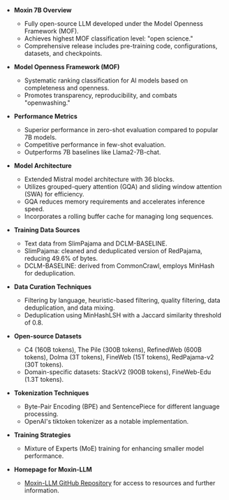 - **Moxin 7B Overview**
  - Fully open-source LLM developed under the Model Openness Framework (MOF).
  - Achieves highest MOF classification level: "open science."
  - Comprehensive release includes pre-training code, configurations, datasets, and checkpoints.

- **Model Openness Framework (MOF)**
  - Systematic ranking classification for AI models based on completeness and openness.
  - Promotes transparency, reproducibility, and combats "openwashing."

- **Performance Metrics**
  - Superior performance in zero-shot evaluation compared to popular 7B models.
  - Competitive performance in few-shot evaluation.
  - Outperforms 7B baselines like Llama2-7B-chat.

- **Model Architecture**
  - Extended Mistral model architecture with 36 blocks.
  - Utilizes grouped-query attention (GQA) and sliding window attention (SWA) for efficiency.
  - GQA reduces memory requirements and accelerates inference speed.
  - Incorporates a rolling buffer cache for managing long sequences.

- **Training Data Sources**
  - Text data from SlimPajama and DCLM-BASELINE.
  - SlimPajama: cleaned and deduplicated version of RedPajama, reducing 49.6% of bytes.
  - DCLM-BASELINE: derived from CommonCrawl, employs MinHash for deduplication.

- **Data Curation Techniques**
  - Filtering by language, heuristic-based filtering, quality filtering, data deduplication, and data mixing.
  - Deduplication using MinHashLSH with a Jaccard similarity threshold of 0.8.

- **Open-source Datasets**
  - C4 (160B tokens), The Pile (300B tokens), RefinedWeb (600B tokens), Dolma (3T tokens), FineWeb (15T tokens), RedPajama-v2 (30T tokens).
  - Domain-specific datasets: StackV2 (900B tokens), FineWeb-Edu (1.3T tokens).

- **Tokenization Techniques**
  - Byte-Pair Encoding (BPE) and SentencePiece for different language processing.
  - OpenAI's tiktoken tokenizer as a notable implementation.

- **Training Strategies**
  - Mixture of Experts (MoE) training for enhancing smaller model performance.

- **Homepage for Moxin-LLM**
  - [Moxin-LLM GitHub Repository](https://github.com/moxin-org/Moxin-LLM) for access to resources and further information.